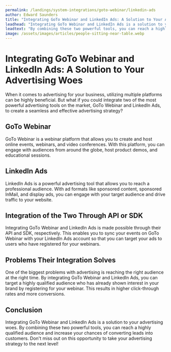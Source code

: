 ```yaml
---
permalink: /landings/system-integrations/goto-webinar/linkedin-ads
author: Edward Saunders
title: "Integrating GoTo Webinar and LinkedIn Ads: A Solution to Your Advertising Woes"
leadhead: "Integrating GoTo Webinar and LinkedIn Ads is a solution to your advertising woes"
leadtext: "By combining these two powerful tools, you can reach a highly qualified audience and increase your chances of converting leads into customers. Don't miss out on this opportunity to take your advertising strategy to the next level!"
image: /assets/images/articles/people-sitting-near-table.webp
---
```

<div class="arttext">    <h1>Integrating GoTo Webinar and LinkedIn Ads: A Solution to Your Advertising Woes</h1>
    <p>When it comes to advertising for your business, utilizing multiple platforms can be highly beneficial. But what if you could integrate two of the most powerful advertising tools on the market, GoTo Webinar and LinkedIn Ads, to create a seamless and effective advertising strategy? </p>
    <h2>GoTo Webinar</h2>
    <p>GoTo Webinar is a webinar platform that allows you to create and host online events, webinars, and video conferences. With this platform, you can engage with audiences from around the globe, host product demos, and educational sessions.</p>
    <h2>LinkedIn Ads</h2>
    <p>LinkedIn Ads is a powerful advertising tool that allows you to reach a professional audience. With ad formats like sponsored content, sponsored InMail, and display ads, you can engage with your target audience and drive traffic to your website.</p>
    <h2>Integration of the Two Through API or SDK</h2>
    <p>Integrating GoTo Webinar and LinkedIn Ads is made possible through their API and SDK, respectively. This enables you to sync your events on GoTo Webinar with your LinkedIn Ads account so that you can target your ads to users who have registered for your webinars.</p>
    <h2>Problems Their Integration Solves</h2>
    <p>One of the biggest problems with advertising is reaching the right audience at the right time. By integrating GoTo Webinar and LinkedIn Ads, you can target a highly qualified audience who has already shown interest in your brand by registering for your webinar. This results in higher click-through rates and more conversions.</p>
    <h2>Conclusion</h2>
    <p>Integrating GoTo Webinar and LinkedIn Ads is a solution to your advertising woes. By combining these two powerful tools, you can reach a highly qualified audience and increase your chances of converting leads into customers. Don't miss out on this opportunity to take your advertising strategy to the next level!</p>
</div>